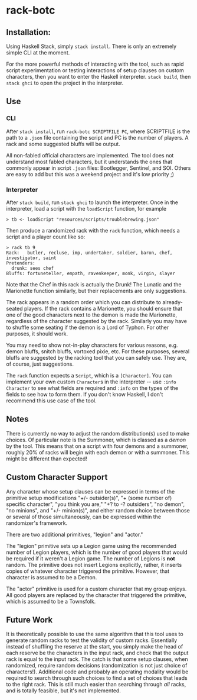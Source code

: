 # rack-botc

## Installation:

Using Haskell Stack, simply `stack install`.
There is only an extremely simple CLI at the moment.

For the more powerful methods of interacting with the tool, such as rapid script experimentation
or testing interactions of setup clauses on custom characters, then you want to enter the
Haskell interpreter. `stack build`, then `stack ghci` to open the project in the interpreter.

## Use

### CLI

After `stack install`, run `rack-botc SCRIPTFILE PC`, where SCRIPTFILE is the
path to a `.json` file containing the script and PC is the number of players.
A rack and some suggested bluffs will be output.

All non-fabled official characters are implemented.
The tool does not understand most fabled characters, but it understands the ones
that commonly appear in script `.json` files: Bootlegger, Sentinel, and SOI.
Others are easy to add but this was a weekend project and it's low priority ;)

### Interpreter

After `stack build`, run `stack ghci` to launch the interpreter.
Once in the interpreter, load a script with the `loadScript` function, for example
```
> tb <- loadScript "resources/scripts/troublebrewing.json"
```

Then produce a randomized rack with the `rack` function, which needs a script and
a player count like so:
```
> rack tb 9
Rack:   butler, recluse, imp, undertaker, soldier, baron, chef, investigator, saint
Pretenders:
  drunk: sees chef
Bluffs: fortuneteller, empath, ravenkeeper, monk, virgin, slayer
```

Note that the Chef in this rack is actually the Drunk!
The Lunatic and the Marionette function similarly, but their replacements are
only suggestions.

The rack appears in a random order which you can distribute to already-seated
players. If the rack contains a Marionette, you should ensure that one of the
good characters next to the demon is made the Marionette, regardless of the
character suggested by the rack. Similarly you may have to shuffle some seating
if the demon is a Lord of Typhon. For other purposes, it should work.

You may need to show not-in-play characters for various reasons, e.g.
demon bluffs, snitch bluffs, vortoxed pixie, etc. For these purposes,
several bluffs are suggested by the racking tool that you can safely use.
They are, of course, just suggestions.

The `rack` function expects a `Script`, which is a `[Character]`. You can implement
your own custom `Character`s in the interpreter -- use `:info Character` to see what
fields are required and `:info` on the types of the fields to see how to form them.
If you don't know Haskell, I don't recommend this use case of the tool.

## Notes

There is currently no way to adjust the random distribution(s) used to
make choices. Of particular note is the Summoner, which is classed as a
_demon_ by the tool. This means that on a script with four demons and a
summoner, roughly 20% of racks will begin with each demon or with a summoner.
This might be different than expected!

## Custom Character Support

Any character whose setup clauses can be expressed in terms of the primitive
setup modifications "+/- outsider(s)", "+ (some number of) specific character",
"you think you are," "+? to -? outsiders", "no demon", "no minions",
and "+/- minion(s)", and either random choice between those or several of those
simultaneously, can be expressed within the randomizer's framework.

There are two additional primitives, "legion" and "actor."

The "legion" primitive sets up a Legion game using the recommended number of
Legion players, which is the number of good players that would be required
if it weren't a Legion game. The number of Legions is **not** random.
The primitive does not insert Legions explicitly, rather, it inserts copies
of whatever character triggered the primitive. However, that character is assumed
to be a Demon.

The "actor" primitive is used for a custom character that my group enjoys.
All good players are replaced by the character that triggered the primitive,
which is assumed to be a Townsfolk.

## Future Work

It is theoretically possible to use the same algorithm that this tool uses to
generate random racks to test the validity of custom racks. Essentially instead
of shuffling the reserve at the start, you simply make the head of each reserve
be the characters in the input rack, and check that the output rack is equal to
the input rack. The catch is that some setup clauses, when randomized, require
random decisions (randomization is not just choice of characters!). Additional
code and probably an operating modality would be required to search through
such choices to find a set of choices that leads to the right rack. This is
still much easier than searching through _all_ racks, and is totally feasible,
but it's not implemented.

